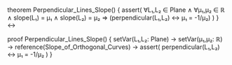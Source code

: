 theorem Perpendicular_Lines_Slope() {
  assert(
    ∀L₁,L₂ ∈ Plane ∧
    ∀μ₁,μ₂ ∈ ℝ ∧
    slope(L₁) = μ₁ ∧ 
    slope(L₂) = μ₂ ⇒
    (perpendicular(L₁,L₂) ↔ μ₁ = -1/μ₂)
  )
} ↔

proof Perpendicular_Lines_Slope() {
  setVar(L₁,L₂: Plane) →
  setVar(μ₁,μ₂: ℝ) →
  reference(Slope_of_Orthogonal_Curves) →
  assert(
    perpendicular(L₁,L₂) ↔ μ₁ = -1/μ₂
  )
}